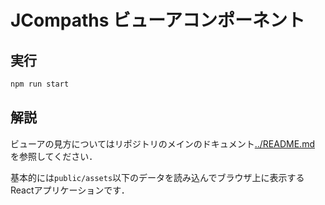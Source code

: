 # JCompaths ビューアコンポーネント

## 実行

```sh
npm run start
```

## 解説

ビューアの見方についてはリポジトリのメインのドキュメント[../README.md](../README.md) を参照してください．

基本的には`public/assets`以下のデータを読み込んでブラウザ上に表示するReactアプリケーションです．
